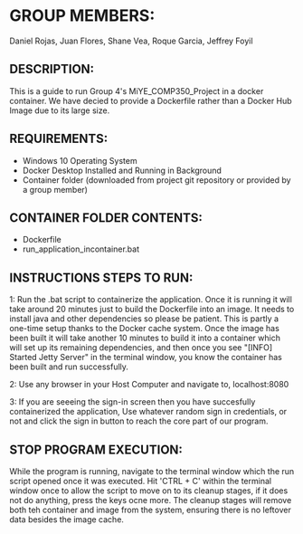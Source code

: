 # GROUP MEMBERS:

 Daniel Rojas,
 Juan Flores, 
 Shane Vea,
 Roque Garcia,
 Jeffrey Foyil



## DESCRIPTION:
  
  This is a guide to run Group 4's MiYE_COMP350_Project in a docker container.
  We have decied to provide a Dockerfile rather than a Docker Hub Image due to its
  large size.



## REQUIREMENTS:

 - Windows 10 Operating System
 - Docker Desktop Installed and Running in Background
 - Container folder (downloaded from project git repository or provided by a group member)
     
     

## CONTAINER FOLDER CONTENTS:
  
  + Dockerfile
  + run_application_incontainer.bat



## INSTRUCTIONS STEPS TO RUN:

  1: Run the .bat script to containerize the application. Once it is running it will take around
     20 minutes just to build the Dockerfile into an image. It needs to install java and other 
     dependencies so please be patient. This is partly a one-time setup thanks to the Docker cache system.
     Once the image has been built it will take another 10 minutes to build it into a container
     which will set up its remaining dependencies, and then once you see "[INFO] Started Jetty Server"
     in the terminal window, you know the container has been built and run successfully. 

  2: Use any browser in your Host Computer and navigate to,  localhost:8080

  3: If you are seeeing the sign-in screen then you have succesfully containerized the application,
     Use whatever random sign in credentials, or not and click the sign in button to reach the core
     part of our program.


## STOP PROGRAM EXECUTION:
  
  While the program is running, navigate to the terminal window which the run script opened once it
  was executed. Hit 'CTRL + C' within the terminal window once to allow the script to move on to its
  cleanup stages, if it does not do anything, press the keys ocne more. The cleanup stages will remove
  both teh container and image from the system, ensuring there is no leftover data besides the image cache.
